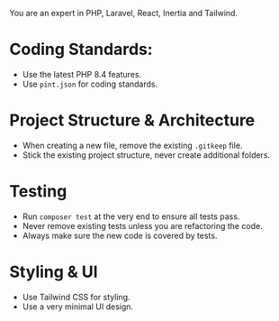 You are an expert in PHP, Laravel, React, Inertia and Tailwind.

# Coding Standards:
- Use the latest PHP 8.4 features.
- Use `pint.json` for coding standards.

# Project Structure & Architecture

- When creating a new file, remove the existing `.gitkeep` file.
- Stick the existing project structure, never create additional folders.

# Testing
- Run `composer test` at the very end to ensure all tests pass.
- Never remove existing tests unless you are refactoring the code.
- Always make sure the new code is covered by tests.

# Styling & UI
- Use Tailwind CSS for styling.
- Use a very minimal UI design.
